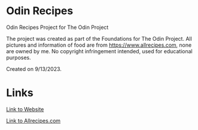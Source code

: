 # Odin Recipes
Odin Recipes Project for The Odin Project

The project was created as part of the Foundations for The Odin Project. 
All pictures and information of food are from https://www.allrecipes.com, none are owned by me.
No copyright infringement intended, used for educational purposes. 

Created on 9/13/2023.

# Links

[Link to Website](https://peacebypieces.github.io/odin-recipes/)

[Link to Allrecipes.com](https://www.allrecipes.com)







